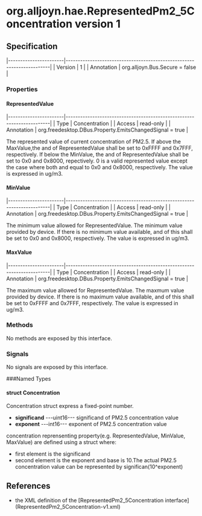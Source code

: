 # org.alljoyn.hae.RepresentedPm2_5Concentration version 1

## Specification

|-----------------------|-----------------------------------------------------------------------|
| Version               | 1                                                                     |
| Annotation            | org.alljoyn.Bus.Secure = false                                        |

### Properties

#### RepresentedValue

|-----------------------|-----------------------------------------------------------------------|
| Type                  | Concentration                                                    |
| Access                | read-only                                                             |
| Annotation            | org.freedesktop.DBus.Property.EmitsChangedSignal = true               |

The represented value of current concentration of PM2.5.
If above the MaxValue,the <significand> and <exponent> of RepresentedValue
shall be set to 0xFFFF and 0x7FFF, respectively.
If below the MinValue, the <significand> and <exponent> of RepresentedValue
shall be set to 0x0 and 0x8000, repectively.
0 is a valid represented value except the case where both <significand> and
<exponent> equal to 0x0 and 0x8000, respectively.
The value is expressed in ug/m3.


#### MinValue

|-----------------------|-----------------------------------------------------------------------|
| Type                  | Concentration                                                    |
| Access                | read-only                                                             |
| Annotation            | org.freedesktop.DBus.Property.EmitsChangedSignal = true               |

The minimum value allowed for RepresentedValue.
The minimum value provided by device.
If there is no minimum value available, <significand> and <exponent> of this
shall be set to 0x0 and 0x8000, respectively.
The value is expressed in ug/m3.


#### MaxValue

|-----------------------|-----------------------------------------------------------------------|
| Type                  | Concentration                                                    |
| Access                | read-only                                                             |
| Annotation            | org.freedesktop.DBus.Property.EmitsChangedSignal = true               |

The maximum value allowed for RepresentedValue.
The maxmum value provided by device.
If there is no maximum value available, <significand> and <exponent> of this
shall be set to 0xFFFF and 0x7FFF, respectively.
The value is expressed in ug/m3.

### Methods

No methods are exposed by this interface.

### Signals

No signals are exposed by this interface.

###Named Types
#### struct Concentration
Concentration struct express a fixed-point number.
  * **significand**  ---uint16--- significand of PM2.5 concentration value
  * **exponent**  ---int16--- exponent of PM2.5 concentration value

concentration reprensenting property(e.g. RepresentedValue,
MinValue, MaxValue) are defined using a struct where:
  * first element is the significand
  * second element is the exponent and base is 10.The actual PM2.5
    concentration value can be represented by significan(10^exponent)
## References
  * the XML definition of the [RepresentedPm2_5Concentration interface]
    (RepresentedPm2_5Concentration-v1.xml)

